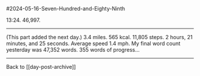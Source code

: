 #2024-05-16-Seven-Hundred-and-Eighty-Ninth

13:24.  46,997.

---
(This part added the next day.)  3.4 miles.  565 kcal.  11,805 steps.  2 hours, 21 minutes, and 25 seconds.  Average speed 1.4 mph.  My final word count yesterday was 47,352 words.  355 words of progress...

---
Back to [[day-post-archive]]